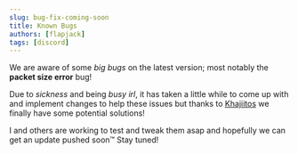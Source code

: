 ```yaml
---
slug: bug-fix-coming-soon
title: Known Bugs
authors: [flapjack]
tags: [discord]
---
```


We are aware of some *big bugs* on the latest version; most notably the **packet size error** bug!

Due to *sickness* and being *busy irl*, it has taken a little while to come up with and implement changes to help these issues but thanks to [Khajiitos](https://www.curseforge.com/members/khajiitos/projects) we finally have some potential solutions! 

I and others are working to test and tweak them asap and hopefully we can get an update pushed soon™️ Stay tuned!